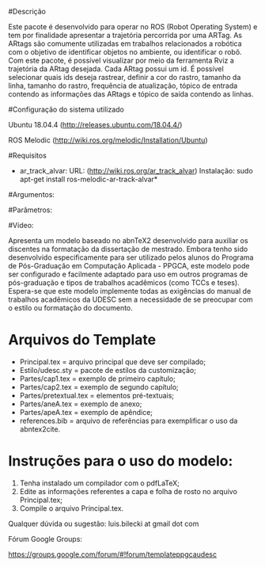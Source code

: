 #Descrição 

 

Este pacote é desenvolvido para operar no ROS (Robot Operating System) e tem por finalidade apresentar a trajetória percorrida por uma ARTag. As ARtags são comumente utilizadas em trabalhos relacionados a robótica com o objetivo de identificar objetos no ambiente, ou identificar o robô. Com este pacote, é possível visualizar por meio da ferramenta Rviz a trajetória da ARtag desejada. Cada ARtag possui um id. É possível selecionar quais ids deseja rastrear, definir a cor do rastro, tamanho da linha, tamanho do rastro, frequência de atualização, tópico de entrada contendo as informações das ARtags e tópico de saída contendo as linhas. 

 

#Configuração do sistema utilizado 

Ubuntu 18.04.4 (http://releases.ubuntu.com/18.04.4/) 

ROS Melodic (http://wiki.ros.org/melodic/Installation/Ubuntu) 

 

#Requisitos 

* ar_track_alvar: 
URL: (http://wiki.ros.org/ar_track_alvar) 
Instalação: sudo apt-get install ros-melodic-ar-track-alvar* 

 
#Argumentos: 
 

 

#Parâmetros:

 

 

#Vídeo: 

Apresenta um modelo baseado no abnTeX2 desenvolvido para auxiliar os discentes na formatação da dissertação de mestrado. Embora tenho sido desenvolvido especificamente para ser utilizado pelos alunos do Programa de Pós-Graduação em Computação Aplicada - PPGCA, este modelo pode ser configurado e facilmente adaptado para uso em outros programas de pós-graduação e tipos de trabalhos acadêmicos (como TCCs e teses). Espera-se que este modelo implemente todas as exigências do manual de trabalhos acadêmicos da UDESC sem a necessidade de se preocupar com o estilo ou formatação do documento.

# Arquivos do Template

* Principal.tex = arquivo principal que deve ser compilado;
* Estilo/udesc.sty = pacote de estilos da customização;
* Partes/cap1.tex = exemplo de primeiro capítulo;
* Partes/cap2.tex = exemplo de segundo capítulo;
* Partes/pretextual.tex = elementos pré-textuais;
* Partes/aneA.tex = exemplo de anexo;
* Partes/apeA.tex = exemplo de apêndice;
* references.bib = arquivo de referências para exemplificar o uso da abntex2cite.

# Instruções para o uso do modelo:

1. Tenha instalado um compilador com o pdfLaTeX;
2. Edite as informações referentes a capa e folha de rosto no arquivo Principal.tex;
3. Compile o arquivo Principal.tex.

Qualquer dúvida ou sugestão: luis.bilecki at gmail dot com

Fórum Google Groups:

https://groups.google.com/forum/#!forum/templateppgcaudesc



